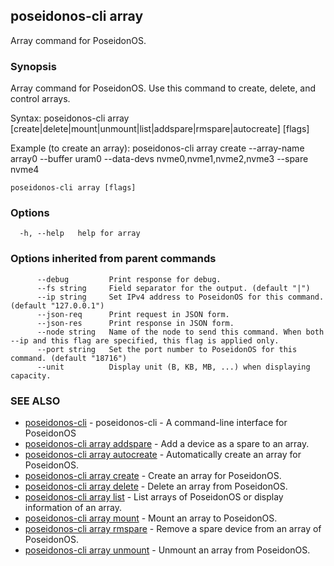 ## poseidonos-cli array

Array command for PoseidonOS.

### Synopsis

Array command for PoseidonOS. Use this command to create, delete, and control arrays.

Syntax: 
  poseidonos-cli array [create|delete|mount|unmount|list|addspare|rmspare|autocreate] [flags]

Example (to create an array):
  poseidonos-cli array create --array-name array0 --buffer uram0 --data-devs nvme0,nvme1,nvme2,nvme3 --spare nvme4
	  

```
poseidonos-cli array [flags]
```

### Options

```
  -h, --help   help for array
```

### Options inherited from parent commands

```
      --debug         Print response for debug.
      --fs string     Field separator for the output. (default "|")
      --ip string     Set IPv4 address to PoseidonOS for this command. (default "127.0.0.1")
      --json-req      Print request in JSON form.
      --json-res      Print response in JSON form.
      --node string   Name of the node to send this command. When both --ip and this flag are specified, this flag is applied only.
      --port string   Set the port number to PoseidonOS for this command. (default "18716")
      --unit          Display unit (B, KB, MB, ...) when displaying capacity.
```

### SEE ALSO

* [poseidonos-cli](poseidonos-cli.md)	 - poseidonos-cli - A command-line interface for PoseidonOS
* [poseidonos-cli array addspare](poseidonos-cli_array_addspare.md)	 - Add a device as a spare to an array.
* [poseidonos-cli array autocreate](poseidonos-cli_array_autocreate.md)	 - Automatically create an array for PoseidonOS.
* [poseidonos-cli array create](poseidonos-cli_array_create.md)	 - Create an array for PoseidonOS.
* [poseidonos-cli array delete](poseidonos-cli_array_delete.md)	 - Delete an array from PoseidonOS.
* [poseidonos-cli array list](poseidonos-cli_array_list.md)	 - List arrays of PoseidonOS or display information of an array.
* [poseidonos-cli array mount](poseidonos-cli_array_mount.md)	 - Mount an array to PoseidonOS.
* [poseidonos-cli array rmspare](poseidonos-cli_array_rmspare.md)	 - Remove a spare device from an array of PoseidonOS.
* [poseidonos-cli array unmount](poseidonos-cli_array_unmount.md)	 - Unmount an array from PoseidonOS.

